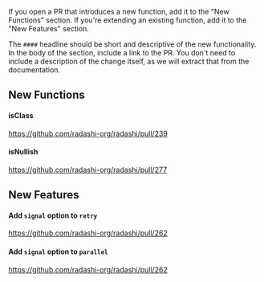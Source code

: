 If you open a PR that introduces a new function, add it to the "New Functions" section. If you're extending an existing function, add it to the "New Features" section.

The `####` headline should be short and descriptive of the new functionality. In the body of the section, include a link to the PR. You don't need to include a description of the change itself, as we will extract that from the documentation.

## New Functions

#### isClass

https://github.com/radashi-org/radashi/pull/239

#### isNullish

https://github.com/radashi-org/radashi/pull/277

## New Features

#### Add `signal` option to `retry`

https://github.com/radashi-org/radashi/pull/262

#### Add `signal` option to `parallel`

https://github.com/radashi-org/radashi/pull/262

